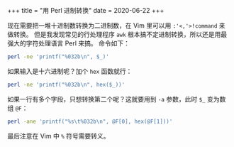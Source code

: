 +++
title = "用 Perl 进制转换"
date = 2020-06-22
+++

现在需要把一堆十进制数转换为二进制数，在 Vim 里可以用 `:'<,'>!command` 来做转换。
但是我发现常见的行处理程序 `awk` 根本搞不定进制转换，所以还是用最强大的字符处理语言 Perl 来搞。
命令如下：

```sh
perl -ne 'printf("%032b\n", $_)'
```

如果输入是十六进制呢？加个 `hex` 函数就行：

```sh
perl -ne 'printf("%032b\n", hex($_))'
```

如果一行有多个字段，只想转换第二个呢？这就要用到 `-a` 参数，此时 `$_` 变为数组 `@F`：

```sh
perl -ane 'printf("%s\t%032b\n", @F[0], hex(@F[1]))'
```

最后注意在 Vim 中 `%` 符号需要转义。
